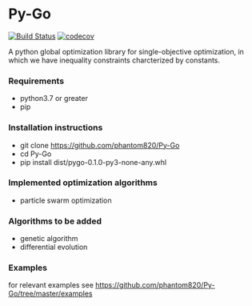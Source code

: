 # Py-Go
[![Build Status](https://travis-ci.com/phantom820/Py-Go.svg?branch=master)](https://travis-ci.com/phantom820/Py-Go)
[![codecov](https://codecov.io/gh/phantom820/Py-Go/branch/master/graph/badge.svg?token=VJ6J4DM859)](https://codecov.io/gh/phantom820/Py-Go)

A python global optimization library for single-objective optimization, in which we have inequality constraints charcterized by  constants.

### Requirements
- python3.7 or greater
- pip

### Installation instructions 
- git clone https://github.com/phantom820/Py-Go
- cd Py-Go
- pip install dist/pygo-0.1.0-py3-none-any.whl 

### Implemented optimization algorithms
- particle swarm optimization

### Algorithms to be added
- genetic algorithm
- differential evolution


### Examples
for relevant examples see https://github.com/phantom820/Py-Go/tree/master/examples
